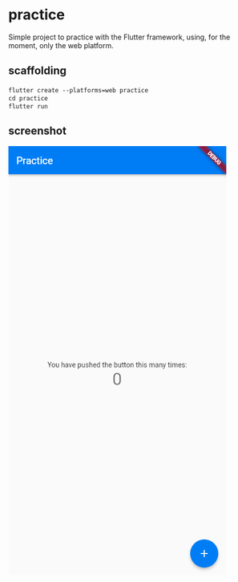 # practice

Simple project to practice with the Flutter framework, using, for the moment, only the web platform.

## scaffolding

```shell
flutter create --platforms=web practice
cd practice
flutter run
```

## screenshot

![practice web application view](screenshots/practice.png)
